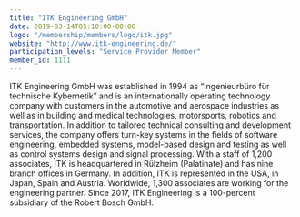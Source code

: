 ```yaml
---
title: "ITK Engineering GmbH"
date: 2019-03-14T05:10:00-00:00
logo: "/membership/members/logo/itk.jpg"
website: "http://www.itk-engineering.de/"
participation_levels: "Service Provider Member"
member_id: 1111
---
```


ITK Engineering GmbH was established in 1994 as “Ingenieurbüro für technische Kybernetik” and is an internationally operating technology company with customers in the automotive and aerospace industries as well as in building and medical technologies, motorsports, robotics and transportation. In addition to tailored technical consulting and development services, the company offers turn-key systems in the fields of software engineering, embedded systems, model-based design and testing as well as control systems design and signal processing. With a staff of 1,200 associates, ITK is headquartered in Rülzheim (Palatinate) and has nine branch offices in Germany. In addition, ITK is represented in the USA, in Japan, Spain and Austria. Worldwide, 1,300 associates are working for the engineering partner. Since 2017, ITK Engineering is a 100-percent subsidiary of the Robert Bosch GmbH.
